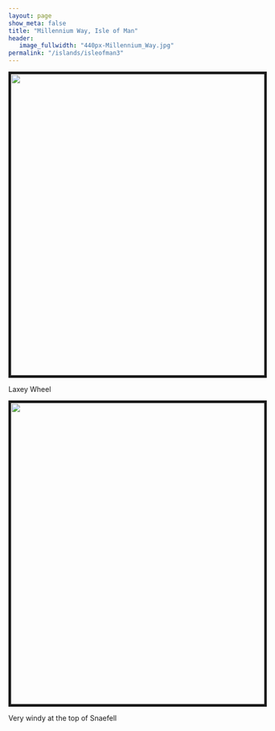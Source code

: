 ```yaml
---
layout: page
show_meta: false
title: "Millennium Way, Isle of Man"
header:
   image_fullwidth: "440px-Millennium_Way.jpg"
permalink: "/islands/isleofman3"
---
```

<img src="{{ site.urlimg }}IMG_20190628_102012531.jpg" width="800" height="600" border="5">
<p>Laxey Wheel </p>
<img src="{{ site.urlimg }}MG_20190628_114701548_HDR.jpg" width="800" height="600" border="5">
<p>Very windy at the top of Snaefell</p>
